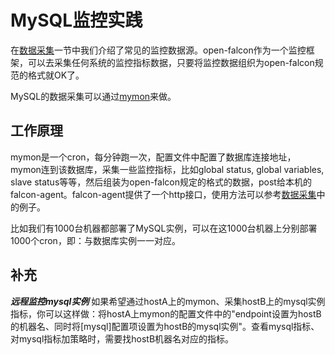 # MySQL监控实践

在[数据采集](../philosophy/data-collect.md)一节中我们介绍了常见的监控数据源。open-falcon作为一个监控框架，可以去采集任何系统的监控指标数据，只要将监控数据组织为open-falcon规范的格式就OK了。

MySQL的数据采集可以通过[mymon](https://github.com/open-falcon/mymon)来做。

## 工作原理

mymon是一个cron，每分钟跑一次，配置文件中配置了数据库连接地址，mymon连到该数据库，采集一些监控指标，比如global status, global variables, slave status等等，然后组装为open-falcon规定的格式的数据，post给本机的falcon-agent。falcon-agent提供了一个http接口，使用方法可以参考[数据采集](../philosophy/data-collect.md)中的例子。

比如我们有1000台机器都部署了MySQL实例，可以在这1000台机器上分别部署1000个cron，即：与数据库实例一一对应。

## 补充
***远程监控mysql实例***
如果希望通过hostA上的mymon、采集hostB上的mysql实例指标，你可以这样做：将hostA上mymon的配置文件中的"endpoint设置为hostB的机器名、同时将[mysql]配置项设置为hostB的mysql实例"。查看mysql指标、对mysql指标加策略时，需要找hostB机器名对应的指标。
